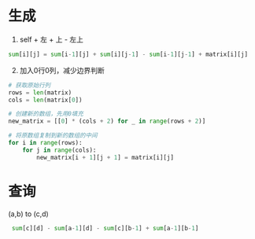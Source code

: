 # 生成

1. self + 左 + 上 - 左上

```python
sum[i][j] = sum[i-1][j] + sum[i][j-1] - sum[i-1][j-1] + matrix[i][j]
```
2. 加入0行0列，减少边界判断

```python
# 获取原始行列
rows = len(matrix)
cols = len(matrix[0])

# 创建新的数组，先用0填充
new_matrix = [[0] * (cols + 2) for _ in range(rows + 2)]

# 将原数组复制到新的数组的中间
for i in range(rows):
    for j in range(cols):
        new_matrix[i + 1][j + 1] = matrix[i][j]
```


# 查询
(a,b) to (c,d)

```python
 sum[c][d] - sum[a-1][d] - sum[c][b-1] + sum[a-1][b-1]
```
